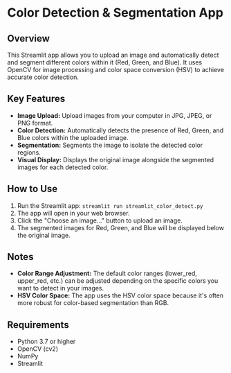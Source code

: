 # Color Detection & Segmentation App

## Overview

This Streamlit app allows you to upload an image and automatically detect and segment different colors within it (Red, Green, and Blue). It uses OpenCV for image processing and color space conversion (HSV) to achieve accurate color detection.

## Key Features

*   **Image Upload:**  Upload images from your computer in JPG, JPEG, or PNG format.
*   **Color Detection:** Automatically detects the presence of Red, Green, and Blue colors within the uploaded image.
*   **Segmentation:** Segments the image to isolate the detected color regions.
*   **Visual Display:** Displays the original image alongside the segmented images for each detected color.

## How to Use

1.  Run the Streamlit app: `streamlit run streamlit_color_detect.py`
2.  The app will open in your web browser.
3.  Click the "Choose an image..." button to upload an image.
4.  The segmented images for Red, Green, and Blue will be displayed below the original image.

## Notes

*   **Color Range Adjustment:** The default color ranges (lower\_red, upper\_red, etc.) can be adjusted depending on the specific colors you want to detect in your images.
*   **HSV Color Space:**  The app uses the HSV color space because it's often more robust for color-based segmentation than RGB.

## Requirements

*   Python 3.7 or higher
*   OpenCV (cv2)
*   NumPy
*   Streamlit
